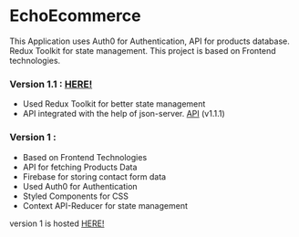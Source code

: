 # EchoEcommerce

This Application uses Auth0 for Authentication, API for products database. Redux Toolkit for state management. This project is based on Frontend technologies.

### Version 1.1 : [HERE!](https://echoecommerce-rushabh.netlify.app/)

- Used Redux Toolkit for better state management
- API integrated with the help of json-server. [API](https://github.com/rushabh-modi/EchoEcommerce-API) (v1.1.1)

### Version 1 :

- Based on Frontend Technologies
- API for fetching Products Data
- Firebase for storing contact form data
- Used Auth0 for Authentication
- Styled Components for CSS
- Context API-Reducer for state management

version 1 is hosted [HERE!](https://echoecommerce-rushabh-v1.netlify.app/)
